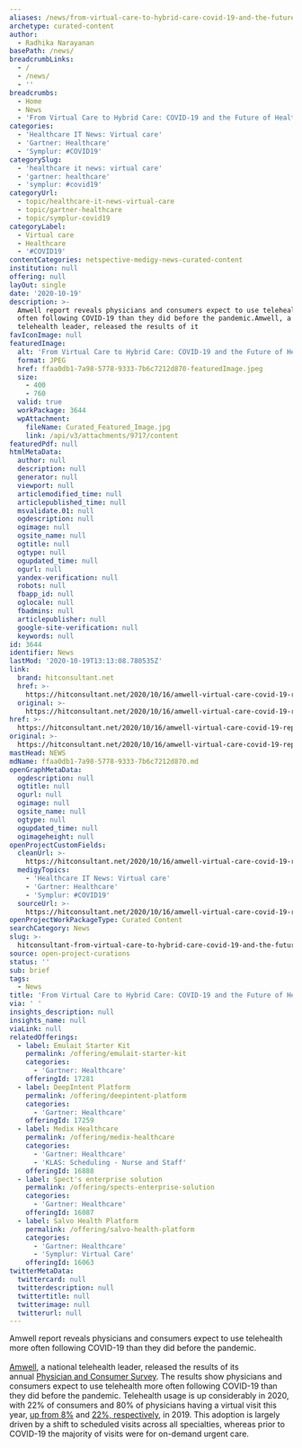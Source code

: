 ```yaml
---
aliases: /news/from-virtual-care-to-hybrid-care-covid-19-and-the-future-of-healthcare
archetype: curated-content
author:
  - Radhika Narayanan
basePath: /news/
breadcrumbLinks:
  - /
  - /news/
  - ''
breadcrumbs:
  - Home
  - News
  - 'From Virtual Care to Hybrid Care: COVID-19 and the Future of Healthcare'
categories:
  - 'Healthcare IT News: Virtual care'
  - 'Gartner: Healthcare'
  - 'Symplur: #COVID19'
categorySlug:
  - 'healthcare it news: virtual care'
  - 'gartner: healthcare'
  - 'symplur: #covid19'
categoryUrl:
  - topic/healthcare-it-news-virtual-care
  - topic/gartner-healthcare
  - topic/symplur-covid19
categoryLabel:
  - Virtual care
  - Healthcare
  - '#COVID19'
contentCategories: netspective-medigy-news-curated-content
institution: null
offering: null
layOut: single
date: '2020-10-19'
description: >-
  Amwell report reveals physicians and consumers expect to use telehealth more
  often following COVID-19 than they did before the pandemic.Amwell, a national
  telehealth leader, released the results of it
favIconImage: null
featuredImage:
  alt: 'From Virtual Care to Hybrid Care: COVID-19 and the Future of Healthcare'
  format: JPEG
  href: ffaa0db1-7a98-5778-9333-7b6c7212d870-featuredImage.jpeg
  size:
    - 400
    - 760
  valid: true
  workPackage: 3644
  wpAttachment:
    fileName: Curated_Featured_Image.jpg
    link: /api/v3/attachments/9717/content
featuredPdf: null
htmlMetaData:
  author: null
  description: null
  generator: null
  viewport: null
  articlemodified_time: null
  articlepublished_time: null
  msvalidate.01: null
  ogdescription: null
  ogimage: null
  ogsite_name: null
  ogtitle: null
  ogtype: null
  ogupdated_time: null
  ogurl: null
  yandex-verification: null
  robots: null
  fbapp_id: null
  oglocale: null
  fbadmins: null
  articlepublisher: null
  google-site-verification: null
  keywords: null
id: 3644
identifier: News
lastMod: '2020-10-19T13:13:08.780535Z'
link:
  brand: hitconsultant.net
  href: >-
    https://hitconsultant.net/2020/10/16/amwell-virtual-care-covid-19-report/#.X42QHtBKhPY
  original: >-
    https://hitconsultant.net/2020/10/16/amwell-virtual-care-covid-19-report/#.X42QHtBKhPY
href: >-
  https://hitconsultant.net/2020/10/16/amwell-virtual-care-covid-19-report/#.X42QHtBKhPY
original: >-
  https://hitconsultant.net/2020/10/16/amwell-virtual-care-covid-19-report/#.X42QHtBKhPY
mastHead: NEWS
mdName: ffaa0db1-7a98-5778-9333-7b6c7212d870.md
openGraphMetaData:
  ogdescription: null
  ogtitle: null
  ogurl: null
  ogimage: null
  ogsite_name: null
  ogtype: null
  ogupdated_time: null
  ogimageheight: null
openProjectCustomFields:
  cleanUrl: >-
    https://hitconsultant.net/2020/10/16/amwell-virtual-care-covid-19-report/#.X42QHtBKhPY
  medigyTopics:
    - 'Healthcare IT News: Virtual care'
    - 'Gartner: Healthcare'
    - 'Symplur: #COVID19'
  sourceUrl: >-
    https://hitconsultant.net/2020/10/16/amwell-virtual-care-covid-19-report/#.X42QHtBKhPY
openProjectWorkPackageType: Curated Content
searchCategory: News
slug: >-
  hitconsultant-from-virtual-care-to-hybrid-care-covid-19-and-the-future-of-healthcare
source: open-project-curations
status: ''
sub: brief
tags:
  - News
title: 'From Virtual Care to Hybrid Care: COVID-19 and the Future of Healthcare'
via: ' '
insights_description: null
insights_name: null
viaLink: null
relatedOfferings:
  - label: Emulait Starter Kit
    permalink: /offering/emulait-starter-kit
    categories:
      - 'Gartner: Healthcare'
    offeringId: 17281
  - label: DeepIntent Platform
    permalink: /offering/deepintent-platform
    categories:
      - 'Gartner: Healthcare'
    offeringId: 17259
  - label: Medix Healthcare
    permalink: /offering/medix-healthcare
    categories:
      - 'Gartner: Healthcare'
      - 'KLAS: Scheduling - Nurse and Staff'
    offeringId: 16888
  - label: Spect's enterprise solution
    permalink: /offering/spects-enterprise-solution
    categories:
      - 'Gartner: Healthcare'
    offeringId: 16087
  - label: Salvo Health Platform
    permalink: /offering/salvo-health-platform
    categories:
      - 'Gartner: Healthcare'
      - 'Symplur: Virtual Care'
    offeringId: 16063
twitterMetaData:
  twittercard: null
  twitterdescription: null
  twittertitle: null
  twitterimage: null
  twitterurl: null
---
```

<p>Amwell report reveals physicians and consumers expect to use telehealth more often following COVID-19 than they did before the pandemic.<br><br><a href="https://business.amwell.com/">Amwell</a>, a national telehealth leader, released the results of its annual&nbsp;<a href="https://c212.net/c/link/?t=0&amp;l=en&amp;o=2940472-1&amp;h=1708164163&amp;u=https%3A%2F%2Fbusiness.amwell.com%2Fresources%2Ffrom-virtual-care-to-hybrid-care-covid-19-and-the-future-of-healthcare%2F&amp;a=Physician+and+Consumer+Survey">Physician and Consumer Survey</a>. The results show physicians and consumers expect to use telehealth more often following COVID-19 than they did before the pandemic. Telehealth usage is up considerably in 2020, with 22% of consumers and 80% of physicians having a virtual visit this year,&nbsp;<a href="https://c212.net/c/link/?t=0&amp;l=en&amp;o=2940472-1&amp;h=1185767954&amp;u=https%3A%2F%2Fbusiness.amwell.com%2Fresources%2Ftelehealth-index-2019-consumer-survey%2F&amp;a=up+from+8%25">up from 8%</a>&nbsp;and&nbsp;<a href="https://c212.net/c/link/?t=0&amp;l=en&amp;o=2940472-1&amp;h=3027572080&amp;u=https%3A%2F%2Fbusiness.amwell.com%2Fresources%2Ftelehealth-index-2019-physician-survey%2F&amp;a=22%25%2C+respectively">22%, respectively</a>, in 2019. This adoption is largely driven by a shift to scheduled visits across all specialties, whereas prior to COVID-19 the majority of visits were for on-demand urgent care.</p>